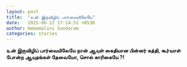 ```yaml
---
layout: post
title:  "உன் இருவிழிப் பார்வையிலேயே"
date:   2025-06-22 17:14:51 +0530
author: Hemamalini Sundaram
categories: stories
---
```


**உன் இருவிழிப் பார்வையிலேயே நான் ஆயுள் கைதியான பின்னர் கத்தி, கூர்வாள் போன்ற
ஆயுதங்கள் தேவையோ, சொல் காரிகையே ?!**
